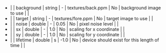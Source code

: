   * |      |  background         | string  | -    |  textures/back.ppm        | No    | background image to use                        |  |
  * |      |  target             | string  | -    |  textures/fore.ppm        | No    | target image to use                            |  |
  * |      |  noise              | double  | -    |  0.05                     | No    | pixel noise level                              |  |
  * |      |  sx                 | double  | -    |   1.0                     | No    | scaling for x coordinate                       |  |
  * |      |  sy                 | double  | -    |   1.0                     | No    | scaling for y coordinate                       |  |
  * |      |  lifetime           | double  | s    |   -1.0                    | No    | device should exist for this length of time    |  |
